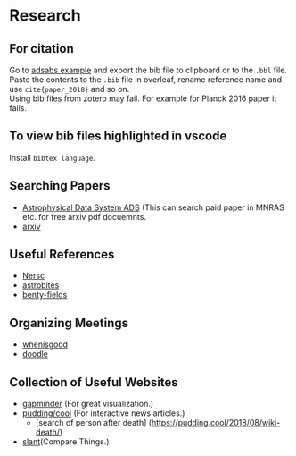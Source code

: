# Research

## For citation
Go to [adsabs example](https://ui.adsabs.harvard.edu/#abs/2016A%26A...594A..13P) and export the bib file to clipboard or to the `.bbl` file.  
Paste the contents to the `.bib` file in overleaf, rename reference name and use `cite{paper_2018}` and so on.  
Using bib files from zotero may fail. For example for Planck 2016 paper it fails.

## To view bib files highlighted in vscode
Install `bibtex language`.


## Searching Papers
- [Astrophysical Data System ADS](http://adsabs.harvard.edu/abstract_service.html) (This can search paid paper in MNRAS etc. for free arxiv pdf docuemnts.
- [arxiv](https://arxiv.org/)


## Useful References
- [Nersc](https://my.nersc.gov/index.php)
- [astrobites](https://astrobites.org/category/daily-paper-summaries/)
- [benty-fields](https://www.benty-fields.com/)


## Organizing Meetings
- [whenisgood](http://whenisgood.net/;jsessionid=B140B9C77465138E828AF22FD269DF09)
- [doodle](https://doodle.com)


## Collection of Useful Websites
- [gapminder](https://www.gapminder.org/) (For great visualization.)
- [pudding/cool](https://pudding.cool/) (For interactive news articles.)
    + [search of person after death] (https://pudding.cool/2018/08/wiki-death/)
- [slant](https://www.slant.co/topics/7247/~code-snippets-manager)(Compare Things.)
